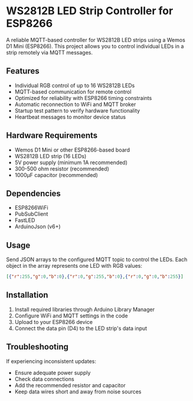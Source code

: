 # WS2812B LED Strip Controller for ESP8266

A reliable MQTT-based controller for WS2812B LED strips using a Wemos D1 Mini (ESP8266). This project allows you to control individual LEDs in a strip remotely via MQTT messages.

## Features

- Individual RGB control of up to 16 WS2812B LEDs
- MQTT-based communication for remote control
- Optimized for reliability with ESP8266 timing constraints
- Automatic reconnection to WiFi and MQTT broker
- Startup test pattern to verify hardware functionality
- Heartbeat messages to monitor device status

## Hardware Requirements

- Wemos D1 Mini or other ESP8266-based board
- WS2812B LED strip (16 LEDs)
- 5V power supply (minimum 1A recommended)
- 300-500 ohm resistor (recommended)
- 1000μF capacitor (recommended)

## Dependencies

- ESP8266WiFi
- PubSubClient
- FastLED
- ArduinoJson (v6+)

## Usage

Send JSON arrays to the configured MQTT topic to control the LEDs. Each object in the array represents one LED with RGB values:

```json
[{"r":255,"g":0,"b":0},{"r":0,"g":255,"b":0},{"r":0,"g":0,"b":255}]
```

## Installation

1. Install required libraries through Arduino Library Manager
2. Configure WiFi and MQTT settings in the code
3. Upload to your ESP8266 device
4. Connect the data pin (D4) to the LED strip's data input

## Troubleshooting

If experiencing inconsistent updates:
- Ensure adequate power supply
- Check data connections
- Add the recommended resistor and capacitor
- Keep data wires short and away from noise sources